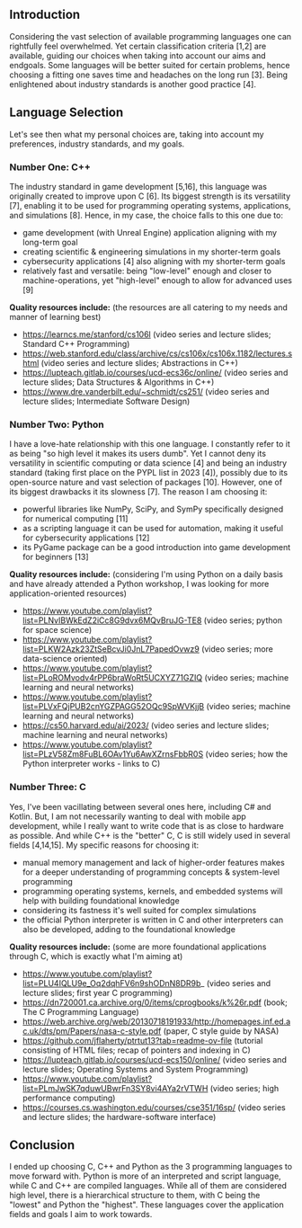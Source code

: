 ## Introduction

Considering the vast selection of available programming languages one can rightfully feel overwhelmed. Yet certain classification criteria [1,2] are available, guiding our choices when taking into account our aims and endgoals. Some languages will be better suited for certain problems, hence choosing a fitting one saves time and headaches on the long run [3]. Being enlightened about industry standards is another good practice [4].

## Language Selection

Let's see then what my personal choices are, taking into account my preferences, industry standards, and my goals.

### Number One: C++

The industry standard in game development [5,16], this language was originally created to improve upon C [6]. Its biggest strength is its versatility [7], enabling it to be used for programming operating systems, applications, and simulations [8].
Hence, in my case, the choice falls to this one due to:
- game development (with Unreal Engine) application aligning with my long-term goal
- creating scientific & engineering simulations in my shorter-term goals
- cybersecurity applications [4] also aligning with my shorter-term goals
- relatively fast and versatile: being "low-level" enough and closer to machine-operations, yet "high-level" enough to allow for advanced uses [9]

**Quality resources include:** (the resources are all catering to my needs and manner of learning best) 
- https://learncs.me/stanford/cs106l (video series and lecture slides; Standard C++ Programming)
- https://web.stanford.edu/class/archive/cs/cs106x/cs106x.1182/lectures.shtml (video series and lecture slides; Abstractions in C++)
- https://lupteach.gitlab.io/courses/ucd-ecs36c/online/ (video series and lecture slides; Data Structures & Algorithms in C++)
- https://www.dre.vanderbilt.edu/~schmidt/cs251/ (video series and lecture slides; Intermediate Software Design)

### Number Two: Python

I have a love-hate relationship with this one language. I constantly refer to it as being "so high level it makes its users dumb". Yet I cannot deny its versatility in scientific computing or data science [4] and being an industry standard (taking first place on the PYPL list in 2023 [4]), possibly due to its open-source nature and vast selection of packages [10]. However, one of its biggest drawbacks it its slowness [7].
The reason I am choosing it:
- powerful libraries like NumPy, SciPy, and SymPy specifically designed for numerical computing [11]
- as a scripting language it can be used for automation, making it useful for cybersecurity applications [12]
- its PyGame package can be a good introduction into game development for beginners [13]

**Quality resources include:** (considering I'm using Python on a daily basis and have already attended a Python workshop, I was looking for more application-oriented resources)
- https://www.youtube.com/playlist?list=PLNvIBWkEdZ2iCc8G9dvx6MQvBruJG-TE8 (video series; python for space science)
- https://www.youtube.com/playlist?list=PLKW2Azk23ZtSeBcvJi0JnL7PapedOvwz9 (video series; more data-science oriented)
- https://www.youtube.com/playlist?list=PLoROMvodv4rPP6braWoRt5UCXYZ71GZIQ (video series; machine learning and neural networks)
- https://www.youtube.com/playlist?list=PLVxFQjPUB2cnYGZPAGG52OQc9SpWVKjjB (video series; machine learning and neural networks)
- https://cs50.harvard.edu/ai/2023/ (video series and lecture slides; machine learning and neural networks)
- https://www.youtube.com/playlist?list=PLzV58Zm8FuBL6OAv1Yu6AwXZrnsFbbR0S (video series; how the Python interpreter works - links to C)

### Number Three: C

Yes, I've been vacillating between several ones here, including C# and Kotlin. But, I am not necessarily wanting to deal with mobile app development, while I really want to write code that is as close to hardware as possible. And while C++ is the "better" C, C is still widely used in several fields [4,14,15].
My specific reasons for choosing it:
- manual memory management and lack of higher-order features makes for a deeper understanding of programming concepts & system-level programming
- programming operating systems, kernels, and embedded systems will help with building foundational knowledge
- considering its fastness it's well suited for complex simulations
- the official Python interpreter is written in C and other interpreters can also be developed, adding to the foundational knowledge

**Quality resources include:** (some are more foundational applications through C, which is exactly what I'm aiming at)
- https://www.youtube.com/playlist?list=PLU4IQLU9e_Oq2dqhFV6n9shODnN8DR9b_ (video series and lecture slides; first year C programming)
- https://dn720001.ca.archive.org/0/items/cprogbooks/k%26r.pdf (book; The C Programming Language)
- https://web.archive.org/web/20130718191933/http://homepages.inf.ed.ac.uk/dts/pm/Papers/nasa-c-style.pdf (paper, C style guide by NASA)
- https://github.com/jflaherty/ptrtut13?tab=readme-ov-file (tutorial consisting of HTML files; recap of pointers and indexing in C)
- https://lupteach.gitlab.io/courses/ucd-ecs150/online/ (video series and lecture slides; Operating Systems and System Programming)
- https://www.youtube.com/playlist?list=PLmJwSK7qduwUBwrFn3SY8vi4AYa2rVTWH (video series; high performance computing)
- https://courses.cs.washington.edu/courses/cse351/16sp/ (video series and lecture slides; the hardware-software interface)

## Conclusion

I ended up choosing C, C++ and Python as the 3 programming languages to move forward with. Python is more of an interpreted and script language, while C and C++ are compiled languages. While all of them are considered high level, there is a hierarchical structure to them, with C being the "lowest" and Python the "highest". These languages cover the application fields and goals I aim to work towards.
